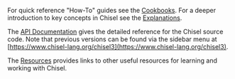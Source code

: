 For quick reference "How-To" guides see the [Cookbooks](cookbooks/cookbooks).
 For a deeper introduction to key concepts in  Chisel see the [Explanations](explanations/explanations).

 The [API Documentation](https://www.chisel-lang.org/api/) gives the detailed reference for the Chisel source code.
Note that previous versions can be found via the sidebar menu at [https://www.chisel-lang.org/chisel3](https://www.chisel-lang.org/chisel3).

 The [Resources](resources/resources) provides links to other useful resources for learning and working with Chisel.